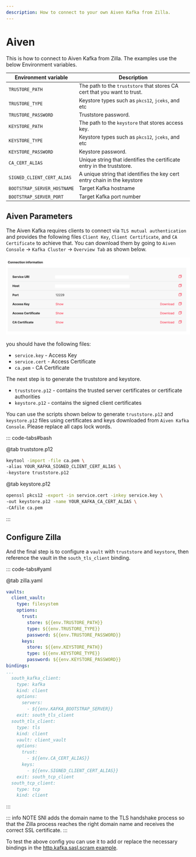 ```yaml
---
description: How to connect to your own Aiven Kafka from Zilla.
---
```


# Aiven

This is how to connect to Aiven Kafka from Zilla. The examples use the below Environment variables.

| Environment variable        | Description                                                              |
| --------------------------- | ------------------------------------------------------------------------ |
| `TRUSTORE_PATH`             | The path to the `truststore` that stores CA cert that you want to trust. |
| `TRUSTORE_TYPE`             | Keystore types such as `pkcs12`, `jceks`, and etc                        |
| `TRUSTORE_PASSWORD`         | Truststore password.                                                     |
| `KEYSTORE_PATH`             | The path to the `keystore` that stores access key.                       |
| `KEYSTORE_TYPE`             | Keystore types such as `pkcs12`, `jceks`, and etc                        |
| `KEYSTORE_PASSWORD`         | Keystore password.                                                       |
| `CA_CERT_ALIAS`             | Unique string that identifies the certificate entry in the truststore.   |
| `SIGNED_CLIENT_CERT_ALIAS`  | A unique string that identifies the key cert entry chain in the keystore |
| `BOOTSTRAP_SERVER_HOSTNAME` | Target Kafka hostname                                                    |
| `BOOTSTRAP_SERVER_PORT`     | Target Kafka port number                                                 |

## Aiven Parameters

The Aiven Kafka requires clients to connect via `TLS mutual authentication` and provides the following files `Client Key`, `Client Certificate`, and `CA Certificate` to achieve that. You can download them by going to `Aiven Console` -> `Kafka Cluster` -> `Overview Tab` as shown below.

![Connection Info](./aivien-connection-information.png)

you should have the following files:

- `service.key` - Access Key
- `service.cert` - Access Certificate
- `ca.pem` - CA Certificate

The next step is to generate the truststore and keystore.

- `truststore.p12` - contains the trusted server certificates or certificate authorities
- `keystore.p12` - contains the signed client certificates

You can use the scripts shown below to generate `truststore.p12` and `keystore.p12` files using certificates and keys downloaded from `Aiven Kafka Console`. Please replace all caps lock words.

::: code-tabs#bash

@tab truststore.p12

```bash
keytool -import -file ca.pem \
-alias YOUR_KAFKA_SIGNED_CLIENT_CERT_ALIAS \
-keystore truststore.p12
```

@tab keystore.p12

```bash
openssl pkcs12 -export -in service.cert -inkey service.key \
-out keystore.p12 -name YOUR_KAFKA_CA_CERT_ALIAS \
-CAfile ca.pem
```

:::

## Configure Zilla

And the final step is to configure a `vault` with `truststore` and `keystore`, then reference the vault in the `south_tls_client` binding.

::: code-tabs#yaml

@tab zilla.yaml

```yaml
vaults:
  client_vault:
    type: filesystem
    options:
      trust:
        store: ${{env.TRUSTORE_PATH}}
        type: ${{env.TRUSTORE_TYPE}}
        password: ${{env.TRUSTORE_PASSWORD}}
      keys:
        store: ${{env.KEYSTORE_PATH}}
        type: ${{env.KEYSTORE_TYPE}}
        password: ${{env.KEYSTORE_PASSWORD}}
bindings:
...
  south_kafka_client:
    type: kafka
    kind: client
    options:
      servers:
        - ${{env.KAFKA_BOOTSTRAP_SERVER}}
    exit: south_tls_client
  south_tls_client:
    type: tls
    kind: client
    vault: client_vault
    options:
      trust:
        - ${{env.CA_CERT_ALIAS}}
      keys:
        - ${{env.SIGNED_CLIENT_CERT_ALIAS}}
    exit: south_tcp_client
  south_tcp_client:
    type: tcp
    kind: client
```

:::

::: info NOTE
SNI adds the domain name to the TLS handshake process so that the Zilla process reaches the right domain name and receives the correct SSL certificate.
:::

To test the above config you can use it to add or replace the necessary bindings in the [http.kafka.sasl.scram example](https://github.com/aklivity/zilla-examples/tree/main/http.kafka.sasl.scram).
